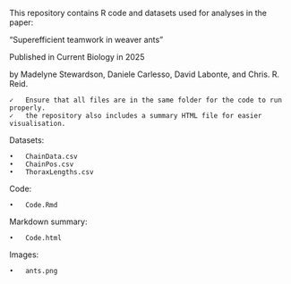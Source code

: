 This repository contains R code and datasets used for analyses in the paper:

“Superefficient teamwork in weaver ants”

Published in Current Biology in 2025

by Madelyne Stewardson, Daniele Carlesso, David Labonte, and Chris. R. Reid.
```
✓	Ensure that all files are in the same folder for the code to run properly.
✓	the repository also includes a summary HTML file for easier visualisation.
```
Datasets:
```
•	ChainData.csv
•	ChainPos.csv
•	ThoraxLengths.csv
```
Code:
```
•	Code.Rmd
```
Markdown summary:
```
•	Code.html
```
Images:
```
•	ants.png
```
